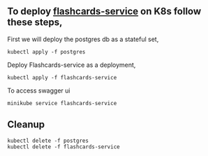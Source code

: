## To deploy [flashcards-service](https://github.com/navneetguptacse/flashcards-service) on K8s follow these steps,
First we will deploy the postgres db as a stateful set,

```
kubectl apply -f postgres
```

Deploy Flashcards-service as a deployment,

```
kubectl apply -f flashcards-service
```

To access swagger ui 
```
minikube service flashcards-service
```

## Cleanup

```
kubectl delete -f postgres
kubectl delete -f flashcards-service
```